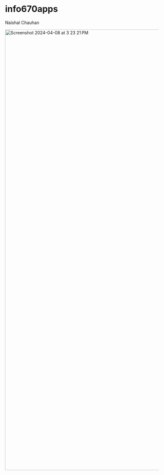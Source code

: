 # info670apps

Naishal Chauhan

<img width="1440" alt="Screenshot 2024-04-08 at 3 23 21 PM" src="https://github.com/naishalm/info670apps/assets/161668395/3d289dab-8ddd-4147-a310-6386ede0441c">


